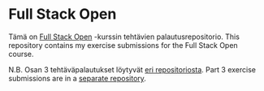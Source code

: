 # Full Stack Open

Tämä on [Full Stack Open](https://fullstackopen.com) -kurssin tehtävien palautusrepositorio.
This repository contains my exercise submissions for the Full Stack Open course.

N.B. Osan 3 tehtäväpalautukset löytyvät [eri repositoriosta](https://github.com/sari-bee/fullstackopen_part3). Part 3 exercise submissions are in a [separate repository](https://github.com/sari-bee/fullstackopen_part3).
